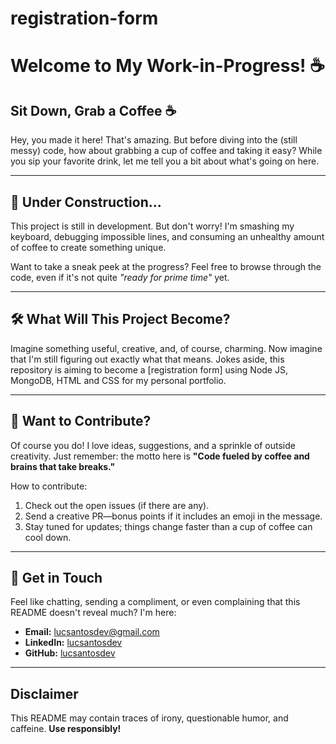 # registration-form

# Welcome to My Work-in-Progress! ☕

## Sit Down, Grab a Coffee ☕
Hey, you made it here! That's amazing. But before diving into the (still messy) code, how about grabbing a cup of coffee and taking it easy? While you sip your favorite drink, let me tell you a bit about what's going on here.

---

## 🚧 Under Construction...
This project is still in development. But don't worry! I'm smashing my keyboard, debugging impossible lines, and consuming an unhealthy amount of coffee to create something unique.

Want to take a sneak peek at the progress? Feel free to browse through the code, even if it's not quite *"ready for prime time"* yet.

---

## 🛠 What Will This Project Become?
Imagine something useful, creative, and, of course, charming. Now imagine that I'm still figuring out exactly what that means. Jokes aside, this repository is aiming to become a [registration form] using Node JS, MongoDB, HTML and CSS for my personal portfolio.

---

## 🤔 Want to Contribute?
Of course you do! I love ideas, suggestions, and a sprinkle of outside creativity. Just remember: the motto here is **"Code fueled by coffee and brains that take breaks."**

How to contribute:
1. Check out the open issues (if there are any).
2. Send a creative PR—bonus points if it includes an emoji in the message.
3. Stay tuned for updates; things change faster than a cup of coffee can cool down.

---

## 💬 Get in Touch
Feel like chatting, sending a compliment, or even complaining that this README doesn't reveal much? I'm here:
- **Email:** [lucsantosdev@gmail.com](mailto:lucsantosdev@gmail.com)
- **LinkedIn:** [lucsantosdev](https://github.com/lucsantosdev)
- **GitHub:** [lucsantosdev](https://github.com/lucsantosdev)

---

## Disclaimer
This README may contain traces of irony, questionable humor, and caffeine. **Use responsibly!**
